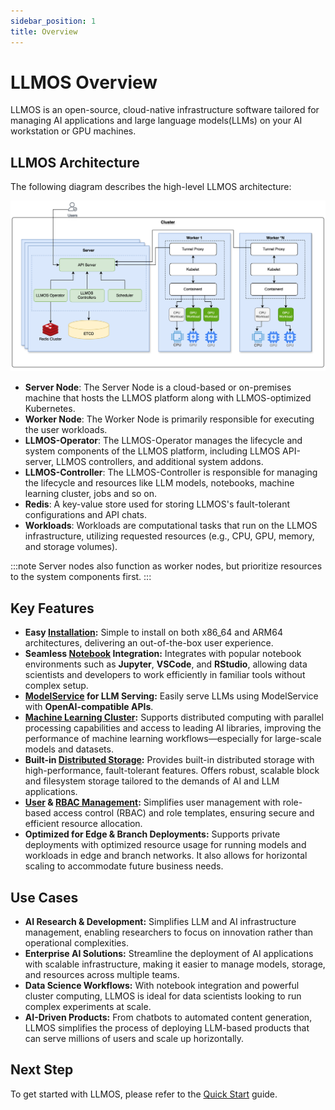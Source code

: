 ```yaml
---
sidebar_position: 1
title: Overview
---
```


# LLMOS Overview

LLMOS is an open-source, cloud-native infrastructure software tailored for managing AI applications and large language models(LLMs) on your AI workstation or GPU machines.

## LLMOS Architecture
The following diagram describes the high-level LLMOS architecture:

![LLMOS Architecture](/img/docs/llmos-arch.svg)

- **Server Node**: The Server Node is a cloud-based or on-premises machine that hosts the LLMOS platform along with LLMOS-optimized Kubernetes.
- **Worker Node**: The Worker Node is primarily responsible for executing the user workloads.
- **LLMOS-Operator**: The LLMOS-Operator manages the lifecycle and system components of the LLMOS platform, including LLMOS API-server, LLMOS controllers, and additional system addons.
- **LLMOS-Controller**: The LLMOS-Controller is responsible for managing the lifecycle and resources like LLM models, notebooks, machine learning cluster, jobs and so on.
- **Redis**: A key-value store used for storing LLMOS's fault-tolerant configurations and API chats.
- **Workloads**: Workloads are computational tasks that run on the LLMOS infrastructure, utilizing requested resources (e.g., CPU, GPU, memory, and storage volumes).

:::note 
Server nodes also function as worker nodes, but prioritize resources to the system components first.
:::

## Key Features
- **Easy [Installation](./quickstart):** Simple to install on both x86_64 and ARM64 architectures, delivering an out-of-the-box user experience.
- **Seamless [Notebook](./user_guide/llm_management/notebooks) Integration:** Integrates with popular notebook environments such as **Jupyter**, **VSCode**, and **RStudio**, allowing data scientists and developers to work efficiently in familiar tools without complex setup.
- **[ModelService](./user_guide/llm_management/serve) for LLM Serving:** Easily serve LLMs using ModelService with **OpenAI-compatible APIs**.
- **[Machine Learning Cluster](./user_guide/ml_clusters):** Supports distributed computing with parallel processing capabilities and access to leading AI libraries, improving the performance of machine learning workflows—especially for large-scale models and datasets.
- **Built-in [Distributed Storage](./user_guide/storage/system-storage):** Provides built-in distributed storage with high-performance, fault-tolerant features. Offers robust, scalable block and filesystem storage tailored to the demands of AI and LLM applications.
- **[User](./user_and_auth/user) & [RBAC Management](./user_and_auth/role-template):** Simplifies user management with role-based access control (RBAC) and role templates, ensuring secure and efficient resource allocation.
- **Optimized for Edge & Branch Deployments:** Supports private deployments with optimized resource usage for running models and workloads in edge and branch networks. It also allows for horizontal scaling to accommodate future business needs.

## Use Cases
- **AI Research & Development:** Simplifies LLM and AI infrastructure management, enabling researchers to focus on innovation rather than operational complexities.
- **Enterprise AI Solutions:** Streamline the deployment of AI applications with scalable infrastructure, making it easier to manage models, storage, and resources across multiple teams.
- **Data Science Workflows:** With notebook integration and powerful cluster computing, LLMOS is ideal for data scientists looking to run complex experiments at scale.
- **AI-Driven Products:** From chatbots to automated content generation, LLMOS simplifies the process of deploying LLM-based products that can serve millions of users and scale up horizontally.

## Next Step

To get started with LLMOS, please refer to the [Quick Start](./quickstart) guide.

